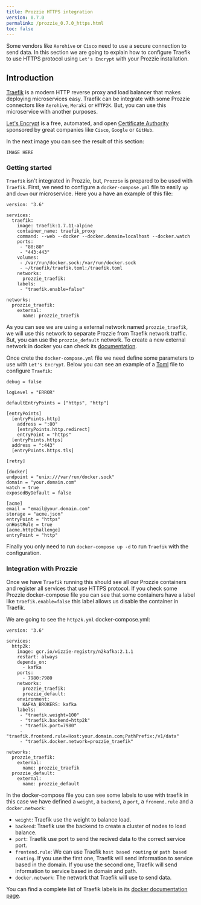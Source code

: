 ```yaml
---
title: Prozzie HTTPS integration
version: 0.7.0
permalink: /prozzie_0.7.0_https.html
toc: false
---
```


Some vendors like `Aerohive` or `Cisco` need to use a secure connection to send data. In this section we are going to explain how to configure Traefik to use HTTPS protocol using `Let's Encrypt` with your Prozzie installation.

## Introduction

[Traefik](https://github.com/containous/traefik) is a modern HTTP reverse proxy and load balancer that makes deploying microservices easy. Traefik can be integrate with some Prozzie connectors like `Aerohive`, `Meraki` or `HTTP2K`. But, you can use this microservice with another purposes.

[Let's Encrypt](https://letsencrypt.org/) is a free, automated, and open [Certificate Authority](https://en.wikipedia.org/wiki/Certificate_authority) sponsored by great companies like `Cisco`, `Google` or `GitHub`.

In the next image you can see the result of this section:

```
IMAGE HERE
```

### Getting started

`Traefik` isn't integrated in Prozzie, but, `Prozzie` is prepared to be used with `Traefik`. First, we need to configure a `docker-compose.yml` file to easily `up` and `down` our microservice. Here you a have an example of this file:

```
version: '3.6'

services:
  traefik:
    image: traefik:1.7.11-alpine
    container_name: traefik_proxy
    command: --web --docker --docker.domain=localhost --docker.watch
    ports:
     - "80:80"
     - "443:443"
    volumes:
     - /var/run/docker.sock:/var/run/docker.sock
     - ~/traefik/traefik.toml:/traefik.toml
    networks:
      prozzie_traefik:
    labels:
     - "traefik.enable=false"

networks:
  prozzie_traefik:
    external:
      name: prozzie_traefik
```

As you can see we are using a external network named `prozzie_traefik`, we will use this network to separate Prozzie from Traefik network traffic. But, you can use the `prozzie_default` network. To create a new external network in docker you can check its [documentation](https://docs.docker.com/network/bridge/).

Once crete the `docker-compose.yml` file we need define some parameters to use with `Let's Encrypt`. Below you can see an example of a [Toml](https://github.com/toml-lang/toml) file to configure `Traefik`:

```
debug = false

logLevel = "ERROR"

defaultEntryPoints = ["https", "http"]

[entryPoints]
  [entryPoints.http]
    address = ":80"
    [entryPoints.http.redirect]
    entryPoint = "https"
  [entryPoints.https]
  address = ":443"
  [entryPoints.https.tls]

[retry]

[docker]
endpoint = "unix:///var/run/docker.sock"
domain = "your.domain.com"
watch = true
exposedByDefault = false

[acme]
email = "email@your.domain.com"
storage = "acme.json"
entryPoint = "https"
onHostRule = true
[acme.httpChallenge]
entryPoint = "http"
```

Finally you only need to run `docker-compose up -d` to run `Traefik` with the configuration.

### Integration with Prozzie

Once we have `Traefik` running this should see all our Prozzie containers and register all services that use HTTPS protocol. If you check some Prozzie docker-compose file you can see that some containers have a label like `traefik.enable=false` this label allows us disable the container in Traefik.

We are going to see the `http2k.yml` docker-compose.yml:

```
version: '3.6'

services:
  http2k:
    image: gcr.io/wizzie-registry/n2kafka:2.1.1
    restart: always
    depends_on:
      - kafka
    ports:
      - 7980:7980
    networks:
      prozzie_traefik:
      prozzie_default:
    environment:
      KAFKA_BROKERS: kafka
    labels:
     - "traefik.weight=100"
     - "traefik.backend=http2k"
     - "traefik.port=7980"
     - "traefik.frontend.rule=Host:your.domain.com;PathPrefix:/v1/data"
     - "traefik.docker.network=prozzie_traefik"

networks:
  prozzie_traefik:
    external:
      name: prozzie_traefik
  prozzie_default:
    external:
      name: prozzie_default
```

In the docker-compose file you can see some labels to use with traefik in this case we have defined a `weight`, a `backend`, a `port`, a `fronend.rule` and a `docker.network`:

- `weight`: Traefik use the weight to balance load.
- `backend`: Traefik use the backend to create a cluster of nodes to load balance.
- `port`: Traefik use port to send the recived data to the correct service port.
- `frontend.rule`: We can use Traefik `host based routing` or `path based routing`. If you use the first one, Traefik will send information to service based in the domain. If you use the second one, Traefik will send information to service based in domain and path.
- `docker.network`: The network that Traefik will use to send data.

You can find a complete list of Traefik labels in its [docker documentation page](https://docs.traefik.io/configuration/backends/docker/#using-docker-compose).